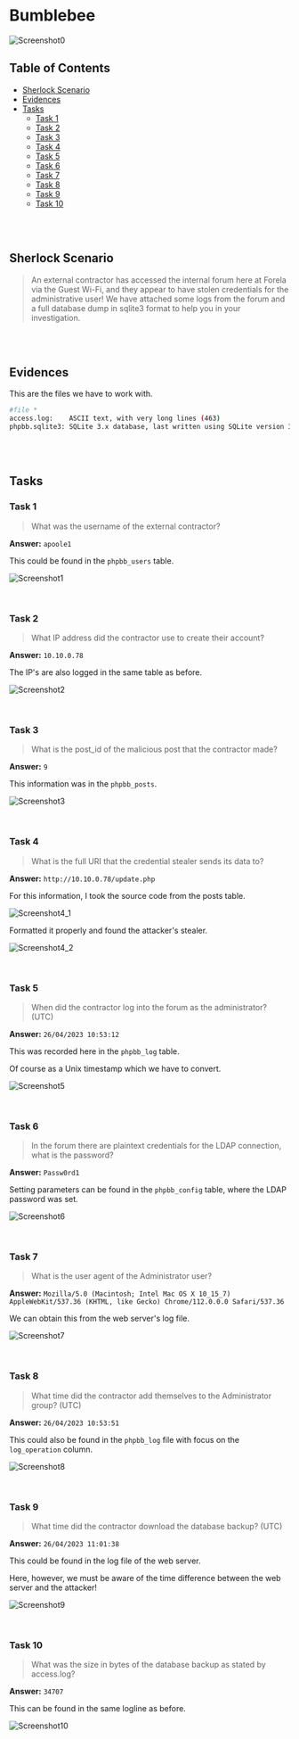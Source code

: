 # Bumblebee

![Screenshot0](./screenshots/Bumblebee.png)

## Table of Contents

- [Sherlock Scenario](#Sherlock-Scenario)
- [Evidences](#Evidences)
- [Tasks](#Tasks)
    - [Task 1](#Task-1)
    - [Task 2](#Task-2)
    - [Task 3](#Task-3)
    - [Task 4](#Task-4)
    - [Task 5](#Task-5)
    - [Task 6](#Task-6)
    - [Task 7](#Task-7)
    - [Task 8](#Task-8)
    - [Task 9](#Task-9)
    - [Task 10](#Task-10)

<br>
<br>

## Sherlock Scenario
>An external contractor has accessed the internal forum here at Forela via the Guest Wi-Fi, and they appear to have stolen credentials for the administrative user! We have attached some logs from the forum and a full database dump in sqlite3 format to help you in your investigation.

<br>
<br>

## Evidences

This are the files we have to work with.

```bash
#file *
access.log:    ASCII text, with very long lines (463)
phpbb.sqlite3: SQLite 3.x database, last written using SQLite version 3034001, file counter 1, database pages 255, cookie 0xae, schema 4, UTF-8, version-valid-for 1
```

<br>
<br>

## Tasks

### Task 1
>What was the username of the external contractor?

__Answer:__ `apoole1` 

This could be found in the `phpbb_users` table.

![Screenshot1](./screenshots/1.png)

<br>

### Task 2
>What IP address did the contractor use to create their account?

__Answer:__ `10.10.0.78` 

The IP's are also logged in the same table as before.

![Screenshot2](./screenshots/2.png)

<br>

### Task 3
>What is the post_id of the malicious post that the contractor made?

__Answer:__ `9` 

This information was in the `phpbb_posts`.

![Screenshot3](./screenshots/3.png)

<br>

### Task 4
>What is the full URI that the credential stealer sends its data to?

__Answer:__ `http://10.10.0.78/update.php` 

For this information, I took the source code from the posts table.

![Screenshot4_1](./screenshots/4_1.png)

Formatted it properly and found the attacker's stealer.

![Screenshot4_2](./screenshots/4_2.png)

<br>

### Task 5
>When did the contractor log into the forum as the administrator? (UTC)

__Answer:__ `26/04/2023 10:53:12` 

This was recorded here in the `phpbb_log` table.

Of course as a Unix timestamp which we have to convert.

![Screenshot5](./screenshots/5.png)

<br>

### Task 6
>In the forum there are plaintext credentials for the LDAP connection, what is the password?

__Answer:__ `Passw0rd1`

Setting parameters can be found in the `phpbb_config` table, where the LDAP password was set.

![Screenshot6](./screenshots/6.png)

<br>

### Task 7
>What is the user agent of the Administrator user?

__Answer:__ `Mozilla/5.0 (Macintosh; Intel Mac OS X 10_15_7) AppleWebKit/537.36 (KHTML, like Gecko) Chrome/112.0.0.0 Safari/537.36` 

We can obtain this from the web server's log file.

![Screenshot7](./screenshots/7.png)

<br>

### Task 8
>What time did the contractor add themselves to the Administrator group? (UTC)

__Answer:__ `26/04/2023 10:53:51` 

This could also be found in the `phpbb_log` file with focus on the `log_operation` column.

![Screenshot8](./screenshots/8.png)

<br>

### Task 9
>What time did the contractor download the database backup? (UTC)

__Answer:__ `26/04/2023 11:01:38` 

This could be found in the log file of the web server.

Here, however, we must be aware of the time difference between the web server and the attacker!

![Screenshot9](./screenshots/9.png)

<br>

### Task 10
>What was the size in bytes of the database backup as stated by access.log?

__Answer:__ `34707` 

This can be found in the same logline as before.

![Screenshot10](./screenshots/10.png)

<br>
<br>
